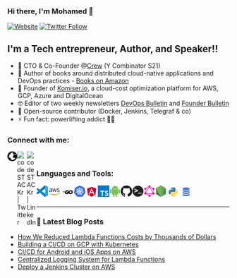 ### Hi there, I'm Mohamed 👋

[![Website](https://img.shields.io/website?label=labouardy.com&style=for-the-badge&url=https%3A%2F%2Flabouardy.com)](https://labouardy.com)
[![Twitter Follow](https://img.shields.io/twitter/follow/mlabouardy?color=1DA1F2&logo=twitter&style=for-the-badge)](https://twitter.com/intent/follow?screen_name=mlabouardy)

## I'm a Tech entrepreneur, Author, and Speaker!!

- 🚀  CTO & Co-Founder @[Crew](https://www.crew.work) (Y Combinator S21)
- 📕  Author of books around distributed cloud-native applications and DevOps practices - [Books on Amazon](https://www.amazon.com/s?k=mohamed+labouardy&ref=nb_sb_noss_2)
- 💸  Founder of [Komiser.io](https://www.komiser.io), a cloud-cost optimization platform for AWS, GCP, Azure and DigitalOcean
- 🤓  Editor of two weekly newsletters [DevOps Bulletin](https://www.devopsbulletin.com) and [Founder Bulletin](https://www.founderbulletin.com)
- 🥅  Open-source contributor (Docker, Jenkins, Telegraf & co)
- ⚡   Fun fact: powerlifting addict 💪🏻

### Connect with me:

[<img align="left" alt="labouardy.com" width="22px" src="https://raw.githubusercontent.com/iconic/open-iconic/master/svg/globe.svg" />][website]
[<img align="left" alt="codeSTACKr | Twitter" width="22px" src="https://cdn.jsdelivr.net/npm/simple-icons@v3/icons/twitter.svg" />][twitter]
[<img align="left" alt="codeSTACKr | LinkedIn" width="22px" src="https://cdn.jsdelivr.net/npm/simple-icons@v3/icons/linkedin.svg" />][linkedin]

<br />

### Languages and Tools:

[<img align="left" alt="Visual Studio Code" width="26px" src="https://raw.githubusercontent.com/github/explore/80688e429a7d4ef2fca1e82350fe8e3517d3494d/topics/visual-studio-code/visual-studio-code.png" />][webdevplaylist]
[<img align="left" alt="AWS" width="29px" src="https://raw.githubusercontent.com/github/explore/fbceb94436312b6dacde68d122a5b9c7d11f9524/topics/aws/aws.png" />][webdevplaylist]
[<img align="left" alt="Golang" width="30px" src="https://raw.githubusercontent.com/github/explore/80688e429a7d4ef2fca1e82350fe8e3517d3494d/topics/go/go.png" />][webdevplaylist]
[<img align="left" alt="Kubernetes" width="26px" src="https://raw.githubusercontent.com/github/explore/80688e429a7d4ef2fca1e82350fe8e3517d3494d/topics/kubernetes/kubernetes.png" />][webdevplaylist]
[<img align="left" alt="Angular" width="28px" src="https://raw.githubusercontent.com/github/explore/80688e429a7d4ef2fca1e82350fe8e3517d3494d/topics/angular/angular.png" />][webdevplaylist]
[<img align="left" alt="Typescript" width="26px" src="https://raw.githubusercontent.com/github/explore/80688e429a7d4ef2fca1e82350fe8e3517d3494d/topics/typescript/typescript.png" />][webdevplaylist]
[<img align="left" alt="Android" width="26px" src="https://raw.githubusercontent.com/github/explore/80688e429a7d4ef2fca1e82350fe8e3517d3494d/topics/android/android.png" />][webdevplaylist]
[<img align="left" alt="GitHub" width="26px" src="https://raw.githubusercontent.com/github/explore/78df643247d429f6cc873026c0622819ad797942/topics/github/github.png" />][webdevplaylist]
[<img align="left" alt="Terminal" width="26px" src="https://raw.githubusercontent.com/github/explore/80688e429a7d4ef2fca1e82350fe8e3517d3494d/topics/terminal/terminal.png" />][webdevplaylist]
[<img align="left" alt="GraphQL" width="26px" src="https://raw.githubusercontent.com/github/explore/80688e429a7d4ef2fca1e82350fe8e3517d3494d/topics/graphql/graphql.png" />][webdevplaylist]
[<img align="left" alt="Node.js" width="26px" src="https://raw.githubusercontent.com/github/explore/80688e429a7d4ef2fca1e82350fe8e3517d3494d/topics/nodejs/nodejs.png" />][webdevplaylist]
[<img align="left" alt="Python" width="30px" src="https://raw.githubusercontent.com/github/explore/80688e429a7d4ef2fca1e82350fe8e3517d3494d/topics/python/python.png" />][webdevplaylist]
[<img align="left" alt="SQL" width="29px" src="https://raw.githubusercontent.com/github/explore/80688e429a7d4ef2fca1e82350fe8e3517d3494d/topics/sql/sql.png" />][webdevplaylist]

<br />
<br />

---

### 📕 Latest Blog Posts

<!-- BLOG-POST-LIST:START -->
- [How We Reduced Lambda Functions Costs by Thousands of Dollars](https://medium.com/@mlabouardy/how-we-reduced-lambda-functions-costs-by-thousands-of-dollars-8279b0a69931)
- [Building a CI/CD on GCP with Kubernetes](https://medium.com/@mlabouardy/building-a-ci-cd-on-gcp-with-kubernetes-db8455d7286e)
- [CI/CD for Android and iOS Apps on AWS](https://medium.com/@mlabouardy/ci-cd-for-android-and-ios-apps-on-aws-79695520fde4)
- [Centralized Logging System for Lambda Functions](https://medium.com/@mlabouardy/centralized-logging-system-for-lambda-functions-d07d76e1a5b8)
- [Deploy a Jenkins Cluster on AWS](https://read.acloud.guru/deploy-a-jenkins-cluster-on-aws-35dcf66a1eca)
<!-- BLOG-POST-LIST:END -->

[website]: https://labouardy.com
[twitter]: https://twitter.com/mlabouardy
[linkedin]: https://linkedin.com/in/mlabouardy
[webdevplaylist]: https://labouardy.com
